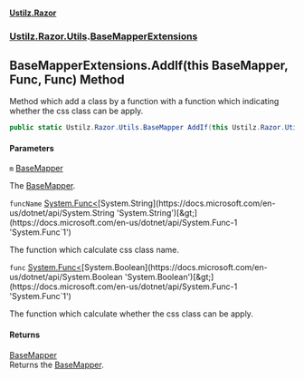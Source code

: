 #### [Ustilz.Razor](index.md 'index')
### [Ustilz.Razor.Utils](Ustilz.Razor.Utils.md 'Ustilz.Razor.Utils').[BaseMapperExtensions](Ustilz.Razor.Utils.BaseMapperExtensions.md 'Ustilz.Razor.Utils.BaseMapperExtensions')

## BaseMapperExtensions.AddIf(this BaseMapper, Func<string>, Func<bool>) Method

Method which add a class by a function with a function which indicating whether the css class can be apply.

```csharp
public static Ustilz.Razor.Utils.BaseMapper AddIf(this Ustilz.Razor.Utils.BaseMapper m, System.Func<string> funcName, System.Func<bool> func);
```
#### Parameters

<a name='Ustilz.Razor.Utils.BaseMapperExtensions.AddIf(thisUstilz.Razor.Utils.BaseMapper,System.Func_string_,System.Func_bool_).m'></a>

`m` [BaseMapper](Ustilz.Razor.Utils.BaseMapper.md 'Ustilz.Razor.Utils.BaseMapper')

The [BaseMapper](Ustilz.Razor.Utils.BaseMapper.md 'Ustilz.Razor.Utils.BaseMapper').

<a name='Ustilz.Razor.Utils.BaseMapperExtensions.AddIf(thisUstilz.Razor.Utils.BaseMapper,System.Func_string_,System.Func_bool_).funcName'></a>

`funcName` [System.Func&lt;](https://docs.microsoft.com/en-us/dotnet/api/System.Func-1 'System.Func`1')[System.String](https://docs.microsoft.com/en-us/dotnet/api/System.String 'System.String')[&gt;](https://docs.microsoft.com/en-us/dotnet/api/System.Func-1 'System.Func`1')

The function which calculate css class name.

<a name='Ustilz.Razor.Utils.BaseMapperExtensions.AddIf(thisUstilz.Razor.Utils.BaseMapper,System.Func_string_,System.Func_bool_).func'></a>

`func` [System.Func&lt;](https://docs.microsoft.com/en-us/dotnet/api/System.Func-1 'System.Func`1')[System.Boolean](https://docs.microsoft.com/en-us/dotnet/api/System.Boolean 'System.Boolean')[&gt;](https://docs.microsoft.com/en-us/dotnet/api/System.Func-1 'System.Func`1')

The function which calculate whether the css class can be apply.

#### Returns
[BaseMapper](Ustilz.Razor.Utils.BaseMapper.md 'Ustilz.Razor.Utils.BaseMapper')  
Returns the [BaseMapper](Ustilz.Razor.Utils.BaseMapper.md 'Ustilz.Razor.Utils.BaseMapper').